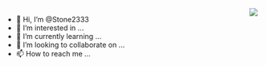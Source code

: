 <a href="#">
  <img align="right" src="https://github-readme-stats.vercel.app/api?username=Stone2333" />
</a>

- 👋 Hi, I’m @Stone2333
- 👀 I’m interested in ...
- 🌱 I’m currently learning ...
- 💞️ I’m looking to collaborate on ...
- 📫 How to reach me ...

<!---
Stone2333/Stone2333 is a ✨ special ✨ repository because its `README.md` (this file) appears on your GitHub profile.
You can click the Preview link to take a look at your changes.
--->

